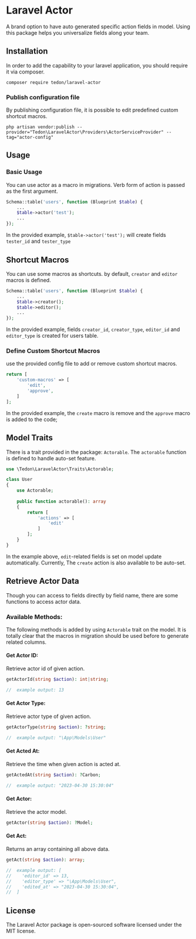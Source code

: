 # Laravel Actor

A brand option to have auto generated specific action fields in model. Using this package helps you universalize fields
along your team.

## Installation

In order to add the capability to your laravel application, you should require it via composer.

```shell
composer require tedon/laravel-actor
```

### Publish configuration file

By publishing configuration file, it is possible to edit predefined custom shortcut macros.

```shell
php artisan vendor:publish --provider="Tedon\LaravelActor\Providers\ActorServiceProvider" --tag="actor-config"
```

## Usage

### Basic Usage

You can use actor as a macro in migrations. Verb form of action is passed as the first argument.

```php
Schema::table('users', function (Blueprint $table) {
    ...
    $table->actor('test');
    ...
});
```

In the provided example, `$table->actor('test');` will create fields `tester_id` and `tester_type`

## Shortcut Macros

You can use some macros as shortcuts. by default, `creator` and `editor` macros is defined.

```php
Schema::table('users', function (Blueprint $table) {
    ...
    $table->creator();
    $table->editor();
    ...
});
```

In the provided example, fields `creator_id`, `creator_type`, `editor_id` and `editor_type` is created for users table.

### Define Custom Shortcut Macros

use the provided config file to add or remove custom shortcut macros.

```php
return [
    'custom-macros' => [
        'edit',
        'approve',
    ]
];
```

In the provided example, the `create` macro is remove and the `approve` macro is added to the code;

## Model Traits

There is a trait provided in the package: `Actorable`. The `actorable` function is defined to handle auto-set feature.

```php
use \Tedon\LaravelActor\Traits\Actorable;

class User
{
    use Actorable;
    
    public function actorable(): array
    {
        return [
            'actions' => [
                'edit'
            ]
        ];
    } 
}
```

In the example above, `edit`-related fields is set on model update automatically.
Currently, The `create` action is also available to be auto-set.

## Retrieve Actor Data

Though you can access to fields directly by field name, there are some functions to access actor data.

### Available Methods:

The following methods is added by using `Actorable` trait on the model. It is totally clear that the macros in migration
should be used before to generate related columns.

#### Get Actor ID:

Retrieve actor id of given action.

```php
getActorId(string $action): int|string;

//  example output: 13
```

#### Get Actor Type:

Retrieve actor type of given action.

```php
getActorType(string $action): ?string;

//  example output: "\App\Models\User"
```

#### Get Acted At:

Retrieve the time when given action is acted at.

```php
getActedAt(string $action): ?Carbon;

//  example output: "2023-04-30 15:30:04"
```

#### Get Actor:

Retrieve the actor model.

```php
getActor(string $action): ?Model;
```

#### Get Act:

Returns an array containing all above data.

```php
getAct(string $action): array;

//  example output: [
//    'editor_id' => 13,
//    'editor_type' => "\App\Models\User",
//    'edited_at' => "2023-04-30 15:30:04",
//  ]

```

## License

The Laravel Actor package is open-sourced software licensed under the MIT license.
